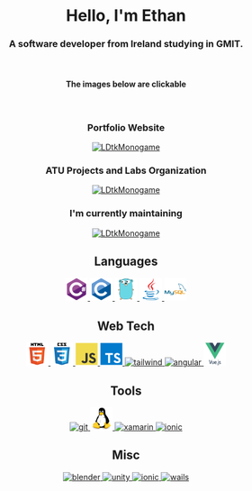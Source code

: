 <h1 align="center">Hello, I'm Ethan</h1>
<h3 align="center">A software developer from Ireland studying in GMIT.</h3>
<br/>
<h4 align="center">The images below are clickable</h4>
<br/>

<h3 align="center">Portfolio Website</h3>
<p align="center">
    <a href="https://ethanconneely.com/home">
        <img src="https://raw.githubusercontent.com/IrishBruse/Images/master/Avatar/LogoIcon.png?token=GHSAT0AAAAAABTYLA4JU74BJ73YHVFUAM2QYTQETLA" title="ethanconneely.com/home" alt="LDtkMonogame" width="40" height="40" />
    </a>
</p>

<h3 align="center">ATU Projects and Labs Organization</h3>
<p align="center">
    <a href="https://github.com/EthanConneely">
        <img src="https://avatars.githubusercontent.com/u/81045973?s=200&v=4" title="Ethan Conneely" alt="LDtkMonogame" width="40" height="40" />
    </a>
</p>

<h3 align="center">I'm currently maintaining</h3>
<p align="center">
    <a href="https://github.com/IrishBruse/LDtkMonogame">
        <img src="https://raw.githubusercontent.com/IrishBruse/LDtkMonogame/main/Icon.png" title="LDtkMonogame" alt="LDtkMonogame" width="40" height="40" />
    </a>
</p>

<h2 align="center">Languages</h2>
<p align="center">
    <a href="https://docs.microsoft.com/en-us/dotnet/csharp/">
        <img src="https://raw.githubusercontent.com/devicons/devicon/master/icons/csharp/csharp-original.svg" alt="csharp" width="40" height="40" />
    </a>
    <a href="https://www.cprogramming.com/">
        <img src="https://raw.githubusercontent.com/devicons/devicon/master/icons/c/c-original.svg" alt="c" width="40" height="40" />
    </a>
    <a href="https://golang.org">
        <img src="https://raw.githubusercontent.com/devicons/devicon/master/icons/go/go-original.svg" alt="go" width="40" height="40" />
    </a>
    <a href="https://www.java.com">
        <img src="https://raw.githubusercontent.com/devicons/devicon/master/icons/java/java-original.svg" alt="java" width="40" height="40" />
    </a>
    <a href="https://www.mysql.com/">
        <img src="https://raw.githubusercontent.com/devicons/devicon/master/icons/mysql/mysql-original-wordmark.svg" alt="mysql" width="40" height="40" />
    </a>
</p>

<h2 align="center">Web Tech</h2>
<p align="center">
    <a href="https://www.w3.org/html/">
        <img src="https://raw.githubusercontent.com/devicons/devicon/master/icons/html5/html5-original-wordmark.svg" alt="html5" width="40" height="40" />
    </a>
    <a href="https://www.w3schools.com/css/">
        <img src="https://raw.githubusercontent.com/devicons/devicon/master/icons/css3/css3-original-wordmark.svg" alt="css3" width="40" height="40" />
    </a>
    <a href="https://developer.mozilla.org/en-US/docs/Web/JavaScript">
        <img src="https://raw.githubusercontent.com/devicons/devicon/master/icons/javascript/javascript-original.svg" alt="javascript" width="40" height="40" />
    </a>
    <a href="https://www.typescriptlang.org/">
        <img src="https://raw.githubusercontent.com/devicons/devicon/master/icons/typescript/typescript-original.svg" alt="typescript" width="40" height="40" />
    </a>
    <a href="https://tailwindcss.com/">
        <img src="https://www.vectorlogo.zone/logos/tailwindcss/tailwindcss-icon.svg" alt="tailwind" width="40" height="40" />
    </a>
    <a href="https://angular.io">
        <img src="https://angular.io/assets/images/logos/angular/angular.svg" alt="angular" width="40" height="40" />
    </a>
    <a href="https://vuejs.org/">
        <img src="https://raw.githubusercontent.com/devicons/devicon/master/icons/vuejs/vuejs-original-wordmark.svg" alt="vuejs" width="40" height="40" />
    </a>
</p>

<h2 align="center">Tools</h2>
<p align="center">
    <a href="https://git-scm.com/">
        <img src="https://www.vectorlogo.zone/logos/git-scm/git-scm-icon.svg" alt="git" width="40" height="40" />
    </a>
    <a href="https://www.linux.org/">
        <img src="https://raw.githubusercontent.com/devicons/devicon/master/icons/linux/linux-original.svg" alt="linux" width="40" height="40" />
    </a>
    <a href="https://dotnet.microsoft.com/apps/xamarin">
        <img src="https://raw.githubusercontent.com/detain/svg-logos/780f25886640cef088af994181646db2f6b1a3f8/svg/xamarin.svg" alt="xamarin" width="40" height="40" />
    </a>
    <a href="https://code.visualstudio.com/">
        <img src="https://external-content.duckduckgo.com/iu/?u=https%3A%2F%2Fexternal-preview.redd.it%2FWSuAcyz1u8MoF8cokXspkmOIn8oWXaE8JH-SGXbUUW0.png%3Fauto%3Dwebp%26s%3Da6abc62ecb4a08f2bf2f287b79c9bd93006791d1&f=1&nofb=1" alt="ionic" width="40" height="40" />
    </a>
</p>

<h2 align="center">Misc</h2>
<p align="center">
    <a href="https://www.blender.org/">
        <img src="https://download.blender.org/branding/community/blender_community_badge_white.svg" alt="blender" width="40" height="40" />
    </a>
    <a href="https://unity.com/">
        <img src="https://www.vectorlogo.zone/logos/unity3d/unity3d-icon.svg" alt="unity" width="40" height="40" />
    </a>
    <a href="https://ionicframework.com">
        <img src="https://upload.wikimedia.org/wikipedia/commons/d/d1/Ionic_Logo.svg" alt="ionic" width="40" height="40" />
    </a>
    <a href="https://wails.io/docs/about/">
        <img src="https://raw.githubusercontent.com/wailsapp/wails/master/assets/images/logo_cropped.png" alt="wails" width="40" height="40" />
    </a>
</p>
